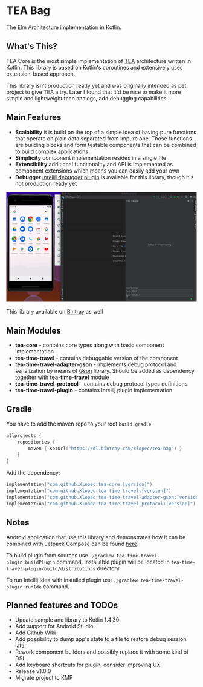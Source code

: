 # TEA Bag

The Elm Architecture implementation in Kotlin.

## What's This?
TEA Core is the most simple implementation of [TEA](https://guide.elm-lang.org/architecture/) architecture
written in Kotlin. This library is based on Kotlin's coroutines and extensively uses extension-based approach.

This library isn't production ready yet and was originally intended as pet project to give TEA a try. Later I found that 
it'd be nice to make it more simple and lightweight than analogs, add debugging capabilities...

## Main Features
- **Scalability** it is build on the top of a simple idea of having pure functions that operate on plain data separated from impure one.
Those functions are building blocks and form testable components that can be combined to build complex applications
- **Simplicity** component implementation resides in a single file
- **Extensibility** additional functionality and API is implemented as component extensions which means you can 
easily add your own
- **Debugger** [Intellij debugger plugin](https://plugins.jetbrains.com/plugin/14254-time-travel-debugger) is available for this library, though it's not production ready yet

<p align="center">
  <img alt="Demo" src="demoRes/demo.gif">
</p>

This library available on [Bintray](https://bintray.com/xlopec/tea-bag) as well

## Main Modules

- **tea-core** - contains core types along with basic component implementation
- **tea-time-travel** - contains debuggable version of the component
- **tea-time-travel-adapter-gson** - implements debug protocol and serialization by means of [Gson](https://github.com/google/gson) library. Should 
be added as dependency together with **tea-time-travel** module
- **tea-time-travel-protocol** - contains debug protocol types definitions
- **tea-time-travel-plugin** - contains Intellij plugin implementation

## Gradle

You have to add the maven repo to your root `build.gradle`

```kotlin
allprojects {
    repositories {
        maven { setUrl("https://dl.bintray.com/xlopec/tea-bag") }
    }
}
```

Add the dependency:

```kotlin
implementation("com.github.Xlopec:tea-core:[version]")
implementation("com.github.Xlopec:tea-time-travel:[version]")
implementation("com.github.Xlopec:tea-time-travel-adapter-gson:[version]")
implementation("com.github.Xlopec:tea-time-travel-protocol:[version]")
```

## Notes

Android application that use this library and demonstrates how it can be combined with Jetpack Compose can be found [here](https://github.com/Xlopec/Tea-bag/tree/master/app).

To build plugin from sources use ```./gradlew tea-time-travel-plugin:buildPlugin``` command. Installable plugin will be located
in ```tea-time-travel-plugin/build/distributions``` directory.

To run Intellij Idea with installed plugin use ```./gradlew tea-time-travel-plugin:runIde``` command.

## Planned features and TODOs
- Update sample and library to Kotlin 1.4.30
- Add support for Android Studio
- Add Github Wiki
- Add possibility to dump app's state to a file to restore debug session later
- Rework component builders and possibly replace it with some kind of DSL
- Add keyboard shortcuts for plugin, consider improving UX
- Release v1.0.0
- Migrate project to KMP